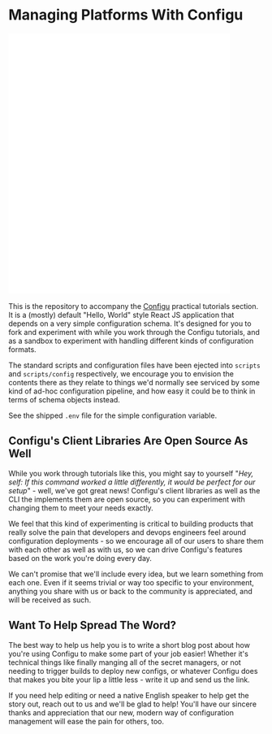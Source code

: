 # Managing Platforms With Configu

![Configu](src/configu-icon-white.svg)

This is the repository to accompany the [Configu](https://configu.io) practical tutorials section. It is a
(mostly) default "Hello, World" style React JS application that depends on a very simple configuration 
schema. It's designed for you to fork and experiment with while you work through the Configu tutorials, and
as a sandbox to experiment with handling different kinds of configuration formats. 

The standard scripts and configuration files have been ejected into `scripts` and `scripts/config` respectively,
we encourage you to envision the contents there as they relate to things we'd normally see serviced by some kind
of ad-hoc configuration pipeline, and how easy it could be to think in terms of schema objects instead.

See the shipped `.env` file for the simple configuration variable.

## Configu's Client Libraries Are Open Source As Well

While you work through tutorials like this, you might say to yourself "_Hey, self: If this command worked a little 
differently, it would be perfect for our setup_" - well, we've got great news! Configu's client libraries as well
as the CLI the implements them are open source, so you can experiment with changing them to meet your needs exactly.

We feel that this kind of experimenting is critical to building products that really solve the pain that developers
and devops engineers feel around configuration deployments - so we encourage all of our users to share them with each
other as well as with us, so we can drive Configu's features based on the work you're doing every day.

We can't promise that we'll include every idea, but we learn something from each one. Even if it seems trivial or
way too specific to your environment, anything you share with us or back to the community is appreciated, and will
be received as such.

## Want To Help Spread The Word?

The best way to help us help you is to write a short blog post about how you're using Configu to make some part of
your job easier! Whether it's technical things like finally manging all of the secret managers, or not needing to 
trigger builds to deploy new configs, or whatever Configu does that makes you bite your lip a little less - write 
it up and send us the link. 

If you need help editing or need a native English speaker to help get the story out, reach out to us and we'll be
glad to help! You'll have our sincere thanks and appreciation that our new, modern way of configuration management
will ease the pain for others, too.
